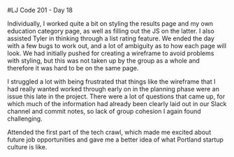 #LJ Code 201 - Day 18

Individually, I worked quite a bit on styling the results page and my own education category page, as well as filling out the JS on the latter. I also assisted Tyler in thinking through a list rating feature. We ended the day with a few bugs to work out, and a lot of ambiguity as to how each page will look. We had initially pushed for creating a wireframe to avoid problems with styling, but this was not taken up by the group as a whole and therefore it was hard to be on the same page.

I struggled a lot with being frustrated that things like the wireframe that I had really wanted worked through early on in the planning phase were an issue this late in the project. There were a lot of questions that came up, for which much of the information had already been clearly laid out in our Slack channel and commit notes, so lack of group cohesion I again found challenging.

Attended the first part of the tech crawl, which made me excited about future job opportunities and gave me a better idea of what Portland startup culture is like. 
